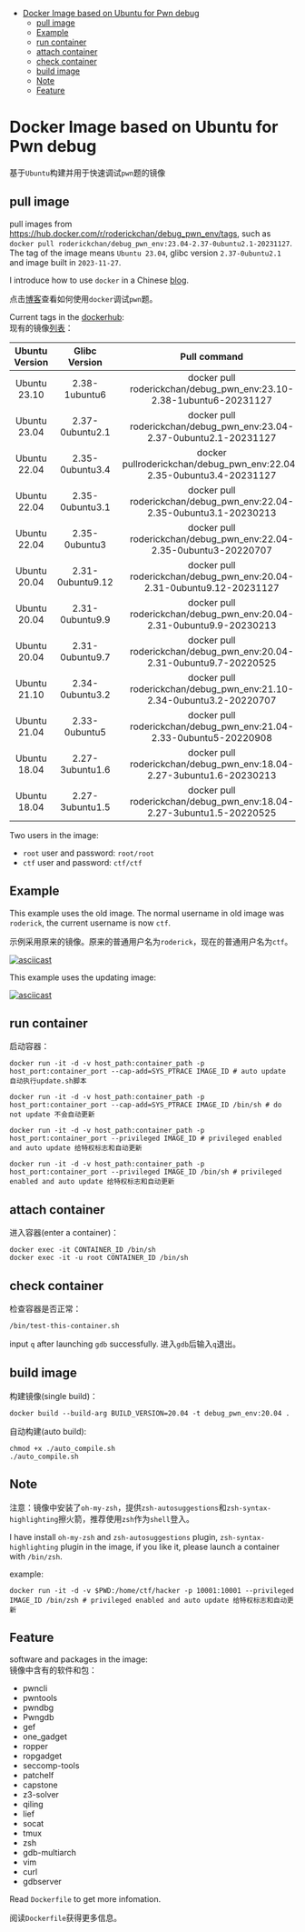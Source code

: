 - [Docker Image based on Ubuntu for Pwn debug](#docker-image-based-on-ubuntu-for-pwn-debug)
  - [pull image](#pull-image)
  - [Example](#example)
  - [run container](#run-container)
  - [attach container](#attach-container)
  - [check container](#check-container)
  - [build image](#build-image)
  - [Note](#note)
  - [Feature](#feature)


# Docker Image based on Ubuntu for Pwn debug
基于`Ubuntu`构建并用于快速调试`pwn`题的镜像

## pull image

pull images from <https://hub.docker.com/r/roderickchan/debug_pwn_env/tags>, such as `docker pull roderickchan/debug_pwn_env:23.04-2.37-0ubuntu2.1-20231127`. The tag of the image means `Ubuntu 23.04`, glibc version `2.37-0ubuntu2.1` and image built in `2023-11-27`. 

I introduce how to use `docker` in a Chinese [blog](https://www.roderickchan.cn/zh-cn/2023-02-13-%E4%BD%BF%E7%94%A8docker%E8%B0%83%E8%AF%95pwn%E9%A2%98/). 

点击[博客](https://www.roderickchan.cn/zh-cn/2023-02-13-%E4%BD%BF%E7%94%A8docker%E8%B0%83%E8%AF%95pwn%E9%A2%98/)查看如何使用`docker`调试`pwn`题。

Current tags in the [dockerhub](https://hub.docker.com/r/roderickchan/debug_pwn_env/tags):  
现有的镜像[列表](https://hub.docker.com/r/roderickchan/debug_pwn_env/tags)：

| Ubuntu Version | Glibc Version    | Pull command                                                 | User/Password| Status |
| :------------: | :--------------: | :----------------------------------------------------------: | :-- | :-: |
| Ubuntu 23.10   | 2.38-1ubuntu6  | docker pull roderickchan/debug_pwn_env:23.10-2.38-1ubuntu6-20231127 | 1. root/root<br />2. ctf/ctf | **Updating** |
| Ubuntu 23.04   | 2.37-0ubuntu2.1  | docker pull roderickchan/debug_pwn_env:23.04-2.37-0ubuntu2.1-20231127 | 1. root/root<br />2. ctf/ctf | **Updating** |
| Ubuntu 22.04   | 2.35-0ubuntu3.4  | docker pullroderickchan/debug_pwn_env:22.04-2.35-0ubuntu3.4-20231127 | 1. root/root<br />2. ctf/ctf | **Updating** |
| Ubuntu 22.04   | 2.35-0ubuntu3.1  | docker pull roderickchan/debug_pwn_env:22.04-2.35-0ubuntu3.1-20230213 | 1. root/root<br />2. roderick | Archived |
| Ubuntu 22.04   | 2.35-0ubuntu3    | docker pull roderickchan/debug_pwn_env:22.04-2.35-0ubuntu3-20220707 | 1. root/root<br />2. roderick | Archived |
| Ubuntu 20.04   | 2.31-0ubuntu9.12 | docker pull roderickchan/debug_pwn_env:20.04-2.31-0ubuntu9.12-20231127 | 1. root/root<br />2. ctf/ctf | **Updating** |
| Ubuntu 20.04   | 2.31-0ubuntu9.9  | docker pull roderickchan/debug_pwn_env:20.04-2.31-0ubuntu9.9-20230213 | 1. root/root<br />2. roderick | Archived |
| Ubuntu 20.04   | 2.31-0ubuntu9.7  | docker pull roderickchan/debug_pwn_env:20.04-2.31-0ubuntu9.7-20220525 | 1. root/root<br />2. roderick | Archived |
| Ubuntu 21.10   | 2.34-0ubuntu3.2  | docker pull roderickchan/debug_pwn_env:21.10-2.34-0ubuntu3.2-20220707 | 1. root/root<br />2. roderick | Archived |
| Ubuntu 21.04   | 2.33-0ubuntu5    | docker pull roderickchan/debug_pwn_env:21.04-2.33-0ubuntu5-20220908 | 1. root/root<br />2. roderick | Archived |
| Ubuntu 18.04   | 2.27-3ubuntu1.6  | docker pull roderickchan/debug_pwn_env:18.04-2.27-3ubuntu1.6-20230213 | 1. root/root<br />2. roderick | Archived |
| Ubuntu 18.04   | 2.27-3ubuntu1.5  | docker pull roderickchan/debug_pwn_env:18.04-2.27-3ubuntu1.5-20220525 | 1. root/root<br />2. roderick | Archived |



Two users in the image:  
- `root` user and password: `root/root`  
- `ctf` user and password: `ctf/ctf`

## Example  

This example uses the old image. The normal username in old image was `roderick`, the current username is now `ctf`.

示例采用原来的镜像。原来的普通用户名为`roderick`，现在的普通用户名为`ctf`。

[![asciicast](https://asciinema.org/a/623588.svg)](https://asciinema.org/a/623588)

This example uses the updating image:  

[![asciicast](https://asciinema.org/a/623673.svg)](https://asciinema.org/a/623673)

## run container

启动容器：

```shell
docker run -it -d -v host_path:container_path -p host_port:container_port --cap-add=SYS_PTRACE IMAGE_ID # auto update 自动执行update.sh脚本

docker run -it -d -v host_path:container_path -p host_port:container_port --cap-add=SYS_PTRACE IMAGE_ID /bin/sh # do not update 不会自动更新

docker run -it -d -v host_path:container_path -p host_port:container_port --privileged IMAGE_ID # privileged enabled and auto update 给特权标志和自动更新

docker run -it -d -v host_path:container_path -p host_port:container_port --privileged IMAGE_ID /bin/sh # privileged enabled and auto update 给特权标志和自动更新
```

## attach container

进入容器(enter a container)：

```shell
docker exec -it CONTAINER_ID /bin/sh
docker exec -it -u root CONTAINER_ID /bin/sh
```

## check container 

检查容器是否正常：
```
/bin/test-this-container.sh
```

input `q` after launching `gdb` successfully.
进入`gdb`后输入`q`退出。


## build image

构建镜像(single build)：

```shell
docker build --build-arg BUILD_VERSION=20.04 -t debug_pwn_env:20.04 .
```

自动构建(auto build): 
```shell
chmod +x ./auto_compile.sh
./auto_compile.sh
```

## Note 

注意：镜像中安装了`oh-my-zsh`，提供`zsh-autosuggestions`和`zsh-syntax-highlighting`擦火箭，推荐使用`zsh`作为`shell`登入。

I have install `oh-my-zsh` and `zsh-autosuggestions` plugin, `zsh-syntax-highlighting` plugin in the image, if you like it, please launch a container with `/bin/zsh`.

example:

```shell
docker run -it -d -v $PWD:/home/ctf/hacker -p 10001:10001 --privileged IMAGE_ID /bin/zsh # privileged enabled and auto update 给特权标志和自动更新
```

## Feature 

software and packages in the image:   
镜像中含有的软件和包：

- pwncli
- pwntools  
- pwndbg  
- Pwngdb
- gef  
- one_gadget  
- ropper 
- ropgadget
- seccomp-tools  
- patchelf  
- capstone  
- z3-solver  
- qiling  
- lief  
- socat  
- tmux 
- zsh 
- gdb-multiarch
- vim 
- curl 
- gdbserver

Read `Dockerfile` to get more infomation.

阅读`Dockerfile`获得更多信息。
